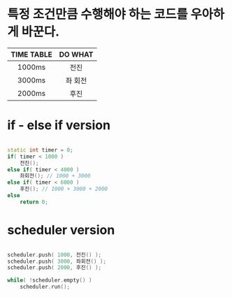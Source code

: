 # 특정 조건만큼 수행해야 하는 코드를 우아하게 바꾼다.

| TIME TABLE | DO WHAT |
|:----------:|:-------:|
|   1000ms   |   전진  |
|   3000ms   | 좌 회전 |
|   2000ms   |   후진  |

# if - else if version

```c++

static int timer = 0;
if( timer < 1000 )
    전진();
else if( timer < 4000 )
    좌회전(); // 1000 + 3000
else if( timer < 6000 )
    후진(); // 1000 + 3000 + 2000
else
    return 0;

```

# scheduler version

```c++

scheduler.push( 1000, 전진() );
scheduler.push( 3000, 좌회전() );
scheduler.push( 2000, 후진() );

while( !scheduler.empty() )
    scheduler.run();

```
